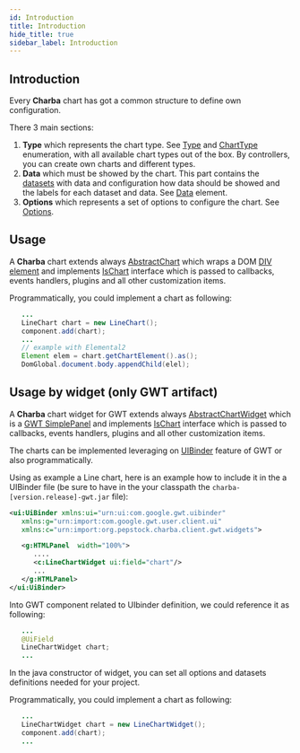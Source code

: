 ```yaml
---
id: Introduction
title: Introduction
hide_title: true
sidebar_label: Introduction
---
```

## Introduction

Every **Charba** chart has got a common structure to define own configuration.

There 3 main sections:

  1. **Type** which represents the chart type. See [Type](http://www.pepstock.org/Charba/3.3/org/pepstock/charba/client/Type.html) and [ChartType](http://www.pepstock.org/Charba/3.3/org/pepstock/charba/client/ChartType.html) enumeration, with all available chart types out of the box. By controllers, you can create own charts and different types.
  2. **Data** which must be showed by the chart. This part contains the [datasets](http://www.pepstock.org/Charba/3.3/org/pepstock/charba/client/data/Dataset.html) with data and configuration how data should be showed and the labels for each dataset and data. See [Data](http://www.pepstock.org/Charba/3.3/org/pepstock/charba/client/data/package-summary.html) element.
  3. **Options** which represents a set of options to configure the chart. See [Options](http://www.pepstock.org/Charba/3.3/org/pepstock/charba/client/configuration/package-summary.html).
  
## Usage 

A **Charba** chart extends always [AbstractChart](http://www.pepstock.org/Charba/3.3/org/pepstock/charba/client/AbstractChart.html) which wraps a DOM [DIV element](http://www.pepstock.org/Charba/3.3/org/pepstock/charba/client/dom/elements/Div.html) and implements [IsChart](http://www.pepstock.org/Charba/3.3/org/pepstock/charba/client/IsChart.html) interface which is passed to callbacks, events handlers, plugins and all other customization items.

Programmatically, you could implement a chart as following:

```java
   ...
   LineChart chart = new LineChart();
   component.add(chart);
   ...
   // example with Elemental2
   Element elem = chart.getChartElement().as();
   DomGlobal.document.body.appendChild(elel);
```

## Usage by widget (only GWT artifact)

A **Charba** chart widget for GWT extends always [AbstractChartWidget](http://www.pepstock.org/Charba/3.3/org/pepstock/charba/client/gwt/widgets/AbstractChartWidget.html) which is a [GWT SimplePanel](http://www.gwtproject.org/javadoc/latest/com/google/gwt/user/client/ui/SimplePanel.html) and implements [IsChart](http://www.pepstock.org/Charba/3.3/org/pepstock/charba/client/IsChart.html) interface which is passed to callbacks, events handlers, plugins and all other customization items.

The charts can be implemented leveraging on [UIBinder](http://www.gwtproject.org/doc/latest/DevGuideUiBinder.html) feature of GWT or also programmatically.  

Using as example a Line chart, here is an example how to include it in the a UIBinder file (be sure to have in the your classpath the `charba-[version.release]-gwt.jar` file):

```xml
<ui:UiBinder xmlns:ui="urn:ui:com.google.gwt.uibinder"
   xmlns:g="urn:import:com.google.gwt.user.client.ui"
   xmlns:c="urn:import:org.pepstock.charba.client.gwt.widgets">

   <g:HTMLPanel  width="100%">
      ....
      <c:LineChartWidget ui:field="chart"/>
      ...
   </g:HTMLPanel>
</ui:UiBinder> 
```

Into GWT component related to UIbinder definition, we could reference it as following:

```java
   ...
   @UiField
   LineChartWidget chart;
   ...
```

In the java constructor of widget, you can set all options and datasets definitions needed for your project.

Programmatically, you could implement a chart as following:

```java
   ...
   LineChartWidget chart = new LineChartWidget();
   component.add(chart);
   ...
```
